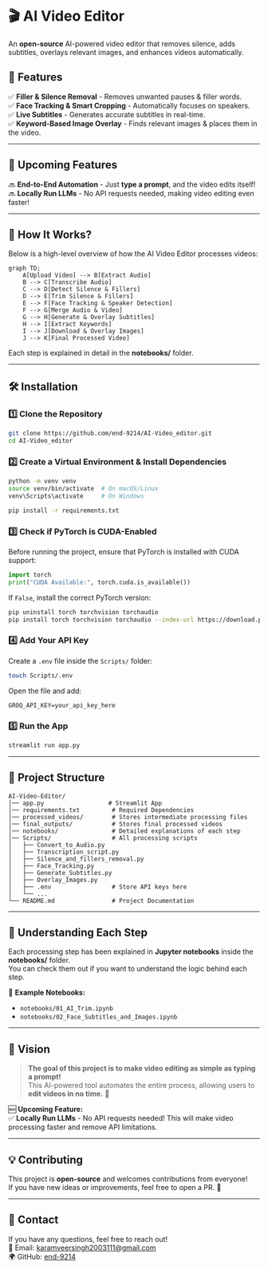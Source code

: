 # **🎬 AI Video Editor**  
An **open-source** AI-powered video editor that removes silence, adds subtitles, overlays relevant images, and enhances videos automatically.

## **🌟 Features**  
✅ **Filler & Silence Removal** - Removes unwanted pauses & filler words.  
✅ **Face Tracking & Smart Cropping** - Automatically focuses on speakers.  
✅ **Live Subtitles** - Generates accurate subtitles in real-time.  
✅ **Keyword-Based Image Overlay** - Finds relevant images & places them in the video.  

---

## **🚀 Upcoming Features**  
🔜 **End-to-End Automation** - Just **type a prompt**, and the video edits itself!  
🔜 **Locally Run LLMs** - No API requests needed, making video editing even faster!  

---

## **📌 How It Works?**  
Below is a high-level overview of how the AI Video Editor processes videos:  

```mermaid
graph TD;
    A[Upload Video] --> B[Extract Audio]
    B --> C[Transcribe Audio]
    C --> D[Detect Silence & Fillers]
    D --> E[Trim Silence & Fillers]
    E --> F[Face Tracking & Speaker Detection]
    F --> G[Merge Audio & Video]
    G --> H[Generate & Overlay Subtitles]
    H --> I[Extract Keywords]
    I --> J[Download & Overlay Images]
    J --> K[Final Processed Video]
```  

Each step is explained in detail in the **notebooks/** folder.  

---

## **🛠️ Installation**  

### **1️⃣ Clone the Repository**  
```bash
git clone https://github.com/end-9214/AI-Video_editor.git
cd AI-Video_editor
```

### **2️⃣ Create a Virtual Environment & Install Dependencies**  
```bash
python -m venv venv
source venv/bin/activate  # On macOS/Linux
venv\Scripts\activate     # On Windows

pip install -r requirements.txt
```

### **3️⃣ Check if PyTorch is CUDA-Enabled**  
Before running the project, ensure that PyTorch is installed with CUDA support:  
```python
import torch
print("CUDA Available:", torch.cuda.is_available())
```
If `False`, install the correct PyTorch version:  
```bash
pip uninstall torch torchvision torchaudio
pip install torch torchvision torchaudio --index-url https://download.pytorch.org/whl/cu118
```

### **4️⃣ Add Your API Key**  
Create a `.env` file inside the `Scripts/` folder:  
```bash
touch Scripts/.env
```
Open the file and add:  
```
GROQ_API_KEY=your_api_key_here
```

### **5️⃣ Run the App**  
```bash
streamlit run app.py
```

---

## **📂 Project Structure**  
```
AI-Video-Editor/
│── app.py                  # Streamlit App
│── requirements.txt         # Required Dependencies
│── processed_videos/        # Stores intermediate processing files
│── final_outputs/           # Stores final processed videos
│── notebooks/               # Detailed explanations of each step
│── Scripts/                 # All processing scripts
│   ├── Convert_to_Audio.py
│   ├── Transcription_script.py
│   ├── Silence_and_fillers_removal.py
│   ├── Face_Tracking.py
│   ├── Generate_Subtitles.py
│   ├── Overlay_Images.py
│   ├── .env                 # Store API keys here
│   └── ...
└── README.md                # Project Documentation
```

---

## **📖 Understanding Each Step**  
Each processing step has been explained in **Jupyter notebooks** inside the **notebooks/** folder.  
You can check them out if you want to understand the logic behind each step.  

📌 **Example Notebooks:**  
- `notebooks/01_AI_Trim.ipynb`  
- `notebooks/02_Face_Subtitles_and_Images.ipynb`  

---

## **🎯 Vision**  
> **The goal of this project is to make video editing as simple as typing a prompt!**  
> This AI-powered tool automates the entire process, allowing users to **edit videos in no time.** 🚀  

🆕 **Upcoming Feature:**  
✅ **Locally Run LLMs** - No API requests needed! This will make video processing faster and remove API limitations.  

---

## **💡 Contributing**  
This project is **open-source** and welcomes contributions from everyone!  
If you have new ideas or improvements, feel free to open a PR. 🚀  

---

## **📧 Contact**  
If you have any questions, feel free to reach out!  
📩 Email: [karamveersingh2003111@gmail.com](mailto:karamveersingh2003111@gmail.com)  
🌍 GitHub: [end-9214](https://github.com/end-9214)  
